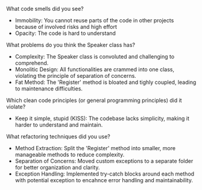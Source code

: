 What code smells did you see?
- Immobility: You cannot reuse parts of the code in other projects because of involved risks and high effort
- Opacity: The code is hard to understand

What problems do you think the Speaker class has?
- Complexity: The Speaker class is convoluted and challenging to comprehend.
- Monolitic Design: All functionalities are crammed into one class, violating the principle of separation of concerns.
- Fat Method: The 'Register' method is bloated and tighly coupled, leading to maintenance difficulties. 

Which clean code principles (or general programming principles) did it violate?
- Keep it simple, stupid (KISS): The codebase lacks simplicity, making it harder to understand and maintain.

What refactoring techniques did you use?
- Method Extraction: Split the 'Register' method into smaller, more manageable methods to reduce complexity.
- Separation of Concerns: Moved custom exceptions to a separate folder for better organization and clarity.
- Exception Handling: Implemented try-catch blocks around each method with potential exception to encahnce error handling and maintainability.